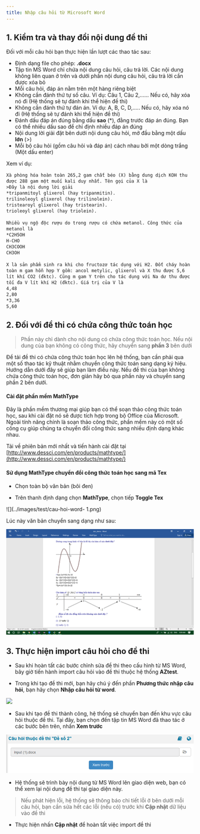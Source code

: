 ```yaml
---
title: Nhập câu hỏi từ Microsoft Word
---
```


## 1. Kiểm tra và thay đổi nội dung đề thi

Đối với mỗi câu hỏi bạn thực hiện lần lượt các thao tác sau:

- Định dạng file cho phép: **.docx**
- Tập tin MS Word chỉ chứa nội dung câu hỏi, câu trả lời. Các nội dung không liên quan ở trên và dưới phần nội dung câu hỏi, câu trả lời cần được xóa bỏ
- Mỗi câu hỏi, đáp án nằm trên một hàng riêng biệt
- Không cần đánh thứ tự số câu. Ví dụ: Câu 1, Câu 2,...... Nếu có, hãy xóa nó đi (Hệ thống sẽ tự đánh khi thể hiện đề thi)
- Không cần đánh thứ tự đán án. Ví dụ: A, B, C, D,..... Nếu có, hãy xóa nó đi (Hệ thống sẽ tự đánh khi thể hiện đề thi)
- Đánh dấu đáp án đúng bằng dấu **sao** (*), đằng trước đáp án đúng. Bạn có thể nhiều dấu sao để chỉ định nhiều đáp án đúng
- Nội dung lời giải đặt bên dưới nội dung câu hỏi, mở đầu bằng một dấu **lớn** (>)
- Mỗi bộ câu hỏi (gồm câu hỏi và đáp án) cách nhau bởi một dòng trắng (Một dấu enter)

Xem ví dụ:

```
Xà phòng hóa hoàn toàn 265,2 gam chất béo (X) bằng dung dịch KOH thu được 288 gam một muối kali duy nhất. Tên gọi của X là
>Đây là nội dung lời giải
*tripanmitoyl glixerol (hay tripanmitin).
trilinoleoyl glixerol (hay trilinolein).
tristearoyl glixerol (hay tristearin).
trioleoyl glixerol (hay triolein).

Nhiều vụ ngộ độc rượu do trong rượu có chứa metanol. Công thức của metanol là
*C2H5OH	
H-CHO	
CH3COOH	
CH3OH

X là sản phẩm sinh ra khi cho fructozơ tác dụng với H2. Đốt cháy hoàn toàn m gam hỗn hợp Y gồm: ancol metylic, glixerol và X thu được 5,6 lít khí CO2 (đktc). Cũng m gam Y trên cho tác dụng với Na dư thu được tối đa V lít khí H2 (đktc). Giá trị của V là
4,48
2,80	
*3,36	
5,60
```

## 2. Đối với đề thi có chứa công thức toán học

>Phần này chỉ dành cho nội dung có chứa công thức toán học. Nếu nội dung của bạn không có công thức, hãy chuyển sang **phần 3** bên dưới

Để tải đề thi có chứa công thức toán học lên hệ thống, bạn cần phải qua một số thao tác kỹ thuật nhằm chuyển công thức toán sang dạng ký hiệu. Hướng dẫn dưới đây sẽ giúp bạn làm điều này. Nếu đề thi của bạn không chứa công thức toán học, đơn giản hãy bỏ qua phần này và chuyển sang phần 2 bên dưới.

#### Cài đặt phần mềm MathType
Đây là phần mềm thương mại giúp bạn có thể soạn thảo công thức toán học, sau khi cài đặt nó sẽ được tích hợp trong bộ Office của Microsoft. Ngoài tính năng chính là soạn thảo công thức, phần mềm này có một số công cụ giúp chúng ta chuyển đổi công thức sang nhiều định dạng khác nhau.

Tải về phiên bản mới nhất và tiến hành cài đặt tại [http://www.dessci.com/en/products/mathtype/](http://www.dessci.com/en/products/mathtype/)

#### Sử dụng MathType chuyển đổi công thức toán học sang mã Tex
- Chọn toàn bộ văn bản (bôi đen)

- Trên thanh định dạng chọn **MathType**, chọn tiếp **Toggle Tex**

![](../images/test/cau-hoi-word- 1.png)

Lúc này văn bản chuyển sang dạng như sau:

![](../images/test/cau-hoi-word-2.png)

## 3. Thực hiện import câu hỏi cho đề thi

- Sau khi hoàn tất các bước chỉnh sửa đề thi theo cấu hình từ MS Word, bây giờ tiến hành import câu hỏi vào đề thi thuộc hệ thống **AZtest**. 

- Trong khi tạo đề thi mới, bạn hãy chú ý đến phần **Phương thức nhập câu hỏi**, bạn hãy chọn **Nhập câu hỏi từ word**.

![](../images/test/cau-hoi-word-7.png) 

- Sau khi tạo đề thi thành công, hệ thống sẽ chuyển bạn đến khu vực câu hỏi thuộc đề thi. Tại đây, bạn chọn đến tập tin MS Word đã thao tác ở các bước bên trên, nhấn **Xem trước**
 
![](../images/test/cau-hoi-word-8.png) 

- Hệ thống sẽ trình bày nội dung từ MS Word lên giao diện web, bạn có thể xem lại nội dung đề thi tại giao diện này. 

> Nếu phát hiện lỗi, hệ thống sẽ thông báo chi tiết lỗi ở bên dưới mỗi câu hỏi, bạn cần sửa hết các lỗi (nếu có) trước khi **Cập nhật** dữ liệu vào đề thi

- Thực hiện nhấn **Cập nhật** để hoàn tất việc import đề thi
